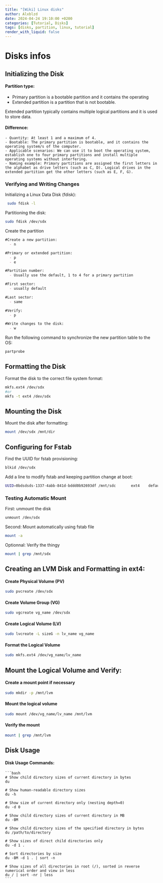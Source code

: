 ```yaml
---
title: "[Wiki] Linux disks"
author: Alxblzd
date: 2024-04-24 19:10:00 +0200
categories: [Tutorial, Disks]
tags: [disks, partition, linux, tutorial]
render_with_liquid: false
---
```



# Disks infos

## Initializing the Disk


#### Partition type: 
 - Primary partition is a bootable partition and it contains the operating 
 - Extended partition is a partition that is not bootable.
 
 Extended partition typically contains multiple logical partitions and it is used to store data.
  
#### Difference:
    - Quantity: At least 1 and a maximum of 4.
    - Bootable: The primary partition is bootable, and it contains the operating system/s of the computer.
    - Applicable scenarios: We can use it to boot the operating system, establish one to four primary partitions and install multiple operating systems without interfering.
    - Naming example: Primary partitions are assigned the first letters in the alphabet as drive letters (such as C, D). Logical drives in the extended partition get the other letters (such as E, F, G).


### Verifying and Writing Changes


Initializing a Linux Data Disk (fdisk):

```bash
 sudo fdisk -l
```
Partitioning the disk:
```bash
sudo fdisk /dev/sdx
```
Create the partition

```md
#Create a new partition:
  - n

#Primary or extended partition:
  - p
  - e

#Partition number:
  - Usually use the default, 1 to 4 for a primary partition

#First sector:
  - usually default

#Last sector:
  - same

#Verify:
  - p

#Write changes to the disk:
  - w
```

Run the following command to synchronize the new partition table to the OS:
```bash
partprobe
```

## Formatting the Disk

Format the disk to the correct file system format:
```bash
mkfs.ext4 /dev/sdx
#or
mkfs -t ext4 /dev/sdx
```
## Mounting the Disk

Mount the disk after formatting:
```bash
mount /dev/sdx /mnt/dir
```
## Configuring for Fstab

Find the UUID for fstab provisioning:
```bash
blkid /dev/sdx
```
Add a line to modify fstab and keeping partition change at boot:
```bash
UUID=0bdsdsds-1337-4abb-841d-bddd0b92693df /mnt/sdc       ext4    defaults        0 2
```
### Testing Automatic Mount
First: unmount the disk
```bash
unmount /dev/sdx
```
Second: Mount automatically using fstab file
```bash
mount -a
```

Optionnal: Verify the thingy
```bash
mount | grep /mnt/sdx
```




## Creating an LVM Disk and Formatting in ext4:

#### Create Physical Volume (PV)
```bash
sudo pvcreate /dev/sdx
```

#### Create Volume Group (VG)
```bash
sudo vgcreate vg_name /dev/sdx
```
#### Create Logical Volume (LV)
```bash
sudo lvcreate -L sizeG -n lv_name vg_name
```
#### Format the Logical Volume
```bash
sudo mkfs.ext4 /dev/vg_name/lv_name
```
## Mount the Logical Volume and Verify:

#### Create a mount point if necessary
```bash
sudo mkdir -p /mnt/lvm
```
#### Mount the logical volume
```bash
sudo mount /dev/vg_name/lv_name /mnt/lvm
```    
#### Verify the mount
```bash
mount | grep /mnt/lvm
```

## Disk Usage

#### Disk Usage Commands:

    ```bash
    # Show child directory sizes of current directory in bytes
    du
    
    # Show human-readable directory sizes
    du -h
    
    # Show size of current directory only (nesting depth=0)
    du -d 0
    
    # Show child directory sizes of current directory in MB
    du -BM
    
    # Show child directory sizes of the specified directory in bytes
    du /path/to/directory
    
    # Show sizes of direct child directories only
    du -d 1 .
    
    # Sort directories by size
    du -BM -d 1 . | sort -n
    
    # Show sizes of all directories in root (/), sorted in reverse numerical order and view in less
    du / | sort -nr | less
    ```